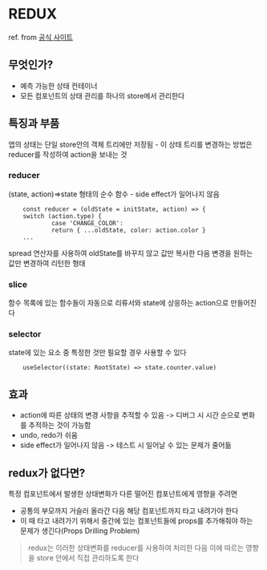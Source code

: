 # REDUX
ref. from [공식 사이트](https://ko.redux.js.org/introduction/getting-started/) 


## 무엇인가?
- 예측 가능한 상태 컨테이너
- 모든 컴포넌트의 상태 관리를 하나의 store에서 관리한다


## 특징과 부품
앱의 상태는 단일 store안의 객체 트리에만 저장됨 - 이 상태 트리를 변경하는 방법은 reducer를 작성하여 action을 보내는 것

### reducer
(state, action)=>state 형태의 순수 함수 - side effect가 일어나지 않음

        const reducer = (oldState = initState, action) => {
        switch (action.type) {
                case 'CHANGE_COLOR':
                return { ...oldState, color: action.color }
        ...
        
spread 연산자를 사용하여 oldState를 바꾸지 않고 값만 복사한 다음 변경을 원하는 값만 변경하여 리턴한 형태

### slice
함수 목록에 있는 함수들이 자동으로 리류서와 state에 상응하는 action으로 만들어진다

### selector
state에 있는 요소 중 특정한 것만 필요할 경우 사용할 수 있다

        useSelector((state: RootState) => state.counter.value)


## 효과
- action에 따른 상태의 변경 사항을 추적할 수 있음 -> 디버그 시 시간 순으로 변화를 추적하는 것이 가능함
- undo, redo가 쉬움
- side effect가 일어나지 않음 -> 테스트 시 일어날 수 있는 문제가 줄어듦


## redux가 없다면?
특정 컴포넌트에서 발생한 상태변화가 다른 떨어진 컴포넌트에게 영향을 주려면
- 공통의 부모까지 거슬러 올라간 다음 해당 컴포넌트까지 타고 내려가야 한다
- 이 때 타고 내려가기 위해서 중간에 있는 컴포넌트들에 props를 추가해줘야 하는 문제가 생긴다(Props Drilling Problem) 
> redux는 이러한 상태변화를 reducer를 사용하여 처리한 다음 이에 따르는 영향을 store 안에서 직접 관리하도록 한다


